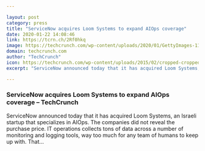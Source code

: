```yaml
---

layout: post
category: press
title: "ServiceNow acquires Loom Systems to expand AIOps coverage"
date: 2020-01-22 14:08:46
link: https://tcrn.ch/2Rf0hkq
image: https://techcrunch.com/wp-content/uploads/2020/01/GettyImages-1173020463.jpg?w=600
domain: techcrunch.com
author: "TechCrunch"
icon: https://techcrunch.com/wp-content/uploads/2015/02/cropped-cropped-favicon-gradient.png?w=180
excerpt: "ServiceNow announced today that it has acquired Loom Systems, an Israeli startup that specializes in AIOps. The companies did not reveal the purchase price. IT operations collects tons of data across a number of monitoring and logging tools, way too much for any team of humans to keep up with. That…"

---
```


### ServiceNow acquires Loom Systems to expand AIOps coverage – TechCrunch

ServiceNow announced today that it has acquired Loom Systems, an Israeli startup that specializes in AIOps. The companies did not reveal the purchase price. IT operations collects tons of data across a number of monitoring and logging tools, way too much for any team of humans to keep up with. That…